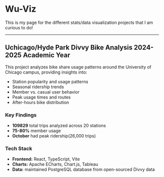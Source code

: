 # Wu-Viz

This is my page for the different stats/data visualization projects that I am curious to do!

------------------
## Uchicago/Hyde Park Divvy Bike Analysis 2024-2025 Academic Year
This project analyzes bike share usage patterns around the University of Chicago campus, providing insights into:
- Station popularity and usage patterns
- Seasonal ridership trends
- Member vs. casual user behavior
- Peak usage times and routes
- After-hours bike distribution

### Key Findings
- **109829** total trips analyzed across 20 stations
- **75-80%** member usage
- **October** had peak ridership(26,000 trips)

### Tech Stack
- **Frontend:** React, TypeScript, Vite
- **Charts:** Apache ECharts, Chart.js, Tableau
- **Data:** maintained PostgreSQL database from open-sourced Divvy data